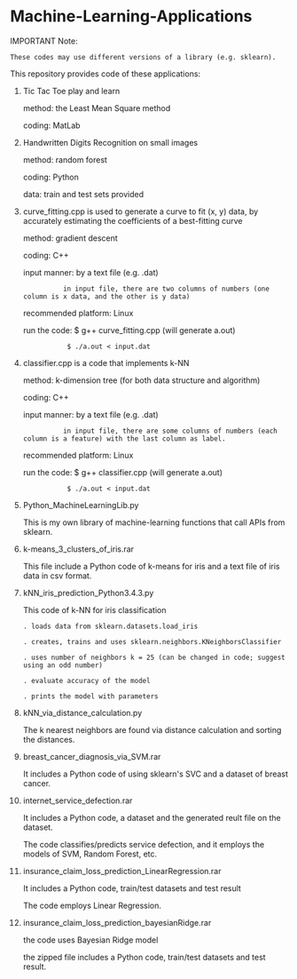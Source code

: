# Machine-Learning-Applications

IMPORTANT Note:

    These codes may use different versions of a library (e.g. sklearn).


This repository provides code of these applications:

1) Tic Tac Toe play and learn

   method: the Least Mean Square method
   
   coding: MatLab
   
2) Handwritten Digits Recognition on small images

   method: random forest
   
   coding: Python
   
   data:   train and test sets provided
   
3) curve_fitting.cpp is used to generate a curve to fit (x, y) data, by accurately estimating the coefficients of a best-fitting curve

   method: gradient descent
   
   coding: C++
   
   input manner: by a text file (e.g. .dat)
   
                 in input file, there are two columns of numbers (one column is x data, and the other is y data)
   
   recommended platform:  Linux
   
   run the code:  $ g++ curve_fitting.cpp  (will generate a.out)
   
                  $ ./a.out < input.dat

4) classifier.cpp is a code that implements k-NN 

   method: k-dimension tree (for both data structure and algorithm)
   
   coding: C++
   
   input manner: by a text file (e.g. .dat)
   
                 in input file, there are some columns of numbers (each column is a feature) with the last column as label.
   
   recommended platform:  Linux
   
   run the code:  $ g++ classifier.cpp  (will generate a.out)
   
                  $ ./a.out < input.dat

5) Python_MachineLearningLib.py

   This is my own library of machine-learning functions that call APIs from sklearn.

6) k-means_3_clusters_of_iris.rar

   This file include a Python code of k-means for iris and a text file of iris data in csv format.

7) kNN_iris_prediction_Python3.4.3.py

   This code of k-NN for iris classification 
   
       . loads data from sklearn.datasets.load_iris
       
       . creates, trains and uses sklearn.neighbors.KNeighborsClassifier
       
       . uses number of neighbors k = 25 (can be changed in code; suggest using an odd number)
       
       . evaluate accuracy of the model
       
       . prints the model with parameters

8) kNN_via_distance_calculation.py

   The k nearest neighbors are found via distance calculation and sorting the distances.

9) breast_cancer_diagnosis_via_SVM.rar

   It includes a Python code of using sklearn's SVC and a dataset of breast cancer.

10) internet_service_defection.rar

    It includes a Python code, a dataset and the generated reult file on the dataset.
    
    The code classifies/predicts service defection, and it employs the models of SVM, Random Forest, etc.

11) insurance_claim_loss_prediction_LinearRegression.rar

    It includes a Python code, train/test datasets and test result
    
    The code employs Linear Regression.
    
12) insurance_claim_loss_prediction_bayesianRidge.rar

    the code uses Bayesian Ridge model
    
    the zipped file includes a Python code, train/test datasets and test result.
